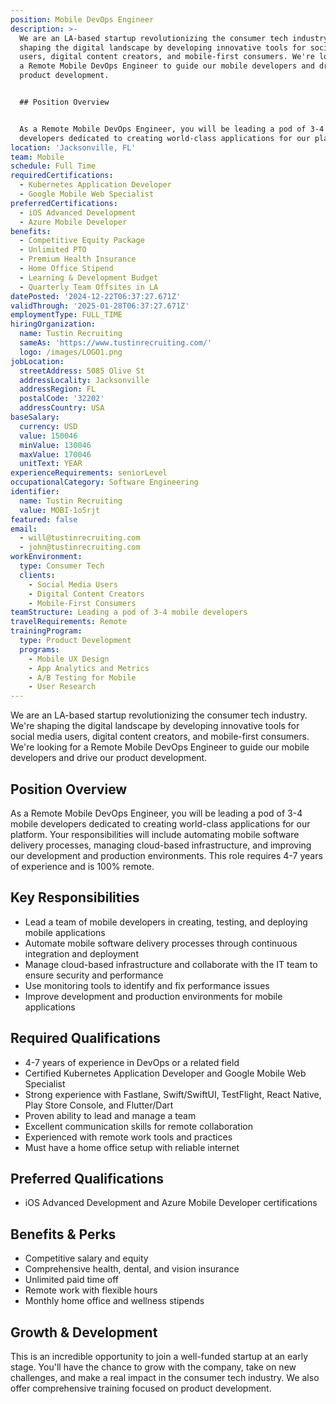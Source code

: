 ```yaml
---
position: Mobile DevOps Engineer
description: >-
  We are an LA-based startup revolutionizing the consumer tech industry. We're
  shaping the digital landscape by developing innovative tools for social media
  users, digital content creators, and mobile-first consumers. We're looking for
  a Remote Mobile DevOps Engineer to guide our mobile developers and drive our
  product development.


  ## Position Overview


  As a Remote Mobile DevOps Engineer, you will be leading a pod of 3-4 mobile
  developers dedicated to creating world-class applications for our pla...
location: 'Jacksonville, FL'
team: Mobile
schedule: Full Time
requiredCertifications:
  - Kubernetes Application Developer
  - Google Mobile Web Specialist
preferredCertifications:
  - iOS Advanced Development
  - Azure Mobile Developer
benefits:
  - Competitive Equity Package
  - Unlimited PTO
  - Premium Health Insurance
  - Home Office Stipend
  - Learning & Development Budget
  - Quarterly Team Offsites in LA
datePosted: '2024-12-22T06:37:27.671Z'
validThrough: '2025-01-28T06:37:27.671Z'
employmentType: FULL_TIME
hiringOrganization:
  name: Tustin Recruiting
  sameAs: 'https://www.tustinrecruiting.com/'
  logo: /images/LOGO1.png
jobLocation:
  streetAddress: 5085 Olive St
  addressLocality: Jacksonville
  addressRegion: FL
  postalCode: '32202'
  addressCountry: USA
baseSalary:
  currency: USD
  value: 150046
  minValue: 130046
  maxValue: 170046
  unitText: YEAR
experienceRequirements: seniorLevel
occupationalCategory: Software Engineering
identifier:
  name: Tustin Recruiting
  value: MOBI-1o5rjt
featured: false
email:
  - will@tustinrecruiting.com
  - john@tustinrecruiting.com
workEnvironment:
  type: Consumer Tech
  clients:
    - Social Media Users
    - Digital Content Creators
    - Mobile-First Consumers
teamStructure: Leading a pod of 3-4 mobile developers
travelRequirements: Remote
trainingProgram:
  type: Product Development
  programs:
    - Mobile UX Design
    - App Analytics and Metrics
    - A/B Testing for Mobile
    - User Research
---
```




We are an LA-based startup revolutionizing the consumer tech industry. We're shaping the digital landscape by developing innovative tools for social media users, digital content creators, and mobile-first consumers. We're looking for a Remote Mobile DevOps Engineer to guide our mobile developers and drive our product development.

## Position Overview

As a Remote Mobile DevOps Engineer, you will be leading a pod of 3-4 mobile developers dedicated to creating world-class applications for our platform. Your responsibilities will include automating mobile software delivery processes, managing cloud-based infrastructure, and improving our development and production environments. This role requires 4-7 years of experience and is 100% remote.

## Key Responsibilities

- Lead a team of mobile developers in creating, testing, and deploying mobile applications
- Automate mobile software delivery processes through continuous integration and deployment
- Manage cloud-based infrastructure and collaborate with the IT team to ensure security and performance
- Use monitoring tools to identify and fix performance issues
- Improve development and production environments for mobile applications

## Required Qualifications

- 4-7 years of experience in DevOps or a related field
- Certified Kubernetes Application Developer and Google Mobile Web Specialist
- Strong experience with Fastlane, Swift/SwiftUI, TestFlight, React Native, Play Store Console, and Flutter/Dart
- Proven ability to lead and manage a team
- Excellent communication skills for remote collaboration
- Experienced with remote work tools and practices
- Must have a home office setup with reliable internet

## Preferred Qualifications

- iOS Advanced Development and Azure Mobile Developer certifications

## Benefits & Perks

- Competitive salary and equity
- Comprehensive health, dental, and vision insurance
- Unlimited paid time off
- Remote work with flexible hours
- Monthly home office and wellness stipends

## Growth & Development

This is an incredible opportunity to join a well-funded startup at an early stage. You'll have the chance to grow with the company, take on new challenges, and make a real impact in the consumer tech industry. We also offer comprehensive training focused on product development.